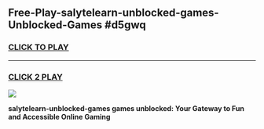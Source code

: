
## Free-Play-salytelearn-unblocked-games-Unblocked-Games #d5gwq
<h3>
<a href="https://news.freeplayer.one?title=salytelearn-unblocked-games&ref=8M">CLICK TO PLAY</a></h3>
<hr>

<h3>
<a href="https://news.freeplayer.one?title=salytelearn-unblocked-games&ref=8M">CLICK 2 PLAY</a>
  
</h3>

<a href="https://news.freeplayer.one?title=salytelearn-unblocked-games&ref=8M"><img src="https://clearcache.store/games.png"></a>


**salytelearn-unblocked-games games unblocked: Your Gateway to Fun and Accessible Online Gaming**
